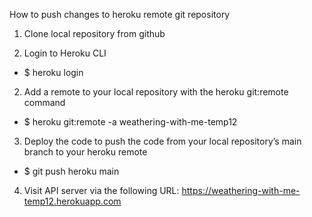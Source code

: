 How to push changes to heroku remote git repository

1. Clone local repository from github

2. Login to Heroku CLI
 - $ heroku login

2. Add a remote to your local repository with the heroku git:remote command
 - $ heroku git:remote -a weathering-with-me-temp12

3. Deploy the code to push the code from your local repository’s main branch to your heroku remote
 - $ git push heroku main

4. Visit API server via the following URL: https://weathering-with-me-temp12.herokuapp.com